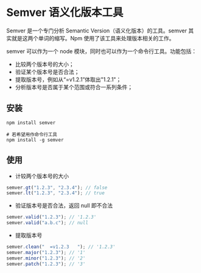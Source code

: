 # Semver 语义化版本工具

Semver 是一个专门分析 Semantic Version（语义化版本）的工具。semver 其实就是这两个单词的缩写。Npm 使用了该工具来处理版本相关的工作。

semver 可以作为一个 node 模块，同时也可以作为一个命令行工具。功能包括：

- 比较两个版本号的大小；
- 验证某个版本号是否合法；
- 提取版本号，例如从“=v1.2.1”体取出"1.2.1"；
- 分析版本号是否属于某个范围或符合一系列条件；

## 安装

```shell
npm install semver

# 若希望用作命令行工具
npm install -g semver
```

## 使用

- 计较两个版本号的大小

```js
semver.gt("1.2.3", "2.3.4"); // false
semver.lt("1.2.3", "2.3.4"); // true
```

- 验证版本号是否合法，返回 null 即不合法

```js
semver.valid("1.2.3"); // '1.2.3'
semver.valid("a.b.c"); // null
```

- 提取版本号

```js
semver.clean("  =v1.2.3   "); // '1.2.3'
semver.major("1.2.3"); // '1'
semver.minor("1.2.3"); // '2'
semver.patch("1.2.3"); // '3'
```
